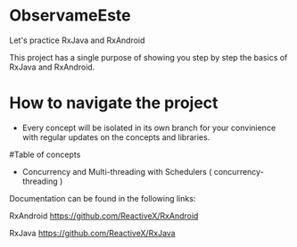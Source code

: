 # ObservameEste
Let's practice RxJava and RxAndroid 

This project has a single purpose of showing you step by step the basics of RxJava and RxAndroid.

# How to navigate the project

- Every concept will be isolated in its own branch for your convinience with regular updates on the concepts and libraries.


#Table of concepts

- Concurrency and Multi-threading with Schedulers ( concurrency-threading ) 


Documentation can be found in the following links:

RxAndroid
https://github.com/ReactiveX/RxAndroid

RxJava
https://github.com/ReactiveX/RxJava

